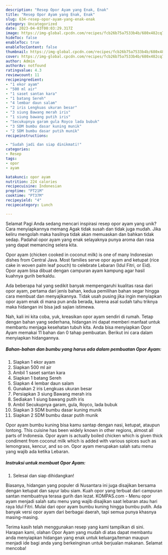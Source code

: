 ```yaml
---
description: "Resep Opor Ayam yang Enak, Enak"
title: "Resep Opor Ayam yang Enak, Enak"
slug: 634-resep-opor-ayam-yang-enak-enak
category: Uncategorized
date: 2023-04-03T00:03:29.317Z
image: https://img-global.cpcdn.com/recipes/fcb26b75a7533b4b/680x482cq70/opor-ayam-foto-resep-utama.jpg
hideToc: false
enableToc: true
enableTocContent: false
thumbnail: https://img-global.cpcdn.com/recipes/fcb26b75a7533b4b/680x482cq70/opor-ayam-foto-resep-utama.jpg
cover: https://img-global.cpcdn.com/recipes/fcb26b75a7533b4b/680x482cq70/opor-ayam-foto-resep-utama.jpg
author: Admin
authorAv: notfound
ratingvalue: 4.3
reviewcount: 11
recipeingredient:
- "1 ekor ayam"
- "500 ml air"
- "1 saset santan kara"
- "1 batang Sereh"
- "4 lembar daun salam"
- "2 iris Lengkuas ukuran besar"
- "3 siung Bawang merah iris"
- "1 siung bawang putih iris"
- "Secukupnya garam gula Royco lada bubuk"
- "3 SDM bumbu dasar kuning munik"
- "2 SDM bumbu dasar putih munik"
recipeinstructions:

- "Sudah jadi dan siap dinikmati!"
categories:
- Resep
tags:
- opor
- ayam

katakunci: opor ayam 
nutrition: 224 calories
recipecuisine: Indonesian
preptime: "PT21M"
cooktime: "PT37M"
recipeyield: "4"
recipecategory: Lunch

---
```



Selamat Pagi Anda sedang mencari inspirasi resep opor ayam yang unik? Cara menyiapkannya memang Agak tidak susah dan tidak juga mudah. Jika keliru mengolah maka hasilnya tidak akan memuaskan dan bahkan tidak sedap. Padahal opor ayam yang enak selayaknya punya aroma dan rasa yang dapat memancing selera kita.


Opor ayam (chicken cooked in coconut milk) is one of many Indonesian dishes from Central Java. Most families serve opor ayam and ketupat (rice cake in woven palm leaf pouch) to celebrate Lebaran (Idul Fitri, or Eid). Opor ayam bisa dibuat dengan campuran ayam kampung agar hasil kuahnya gurih berkaldu.

Ada beberapa hal yang sedikit banyak mempengaruhi kualitas rasa dari opor ayam, pertama dari jenis bahan, kedua pemilihan bahan segar hingga cara membuat dan menyajikannya. Tidak usah pusing jika ingin menyiapkan opor ayam enak di mana pun anda berada, karena asal sudah tahu triknya maka hidangan ini bisa jadi sajian istimewa.


Nah, kali ini kita coba, yuk, kreasikan opor ayam sendiri di rumah. Tetap dengan bahan yang sederhana, hidangan ini dapat memberi manfaat untuk membantu menjaga kesehatan tubuh kita. Anda bisa menyiapkan Opor Ayam memakai 11 bahan dan 0 tahap pembuatan. Berikut ini cara dalam menyiapkan hidangannya.

<!--inarticleads1-->

##### Bahan-bahan dan bumbu yang harus ada dalam pembuatan Opor Ayam:

1. Siapkan 1 ekor ayam
1. Siapkan 500 ml air
1. Ambil 1 saset santan kara
1. Siapkan 1 batang Sereh
1. Siapkan 4 lembar daun salam
1. Gunakan 2 iris Lengkuas ukuran besar
1. Persiapkan 3 siung Bawang merah iris
1. Sediakan 1 siung bawang putih iris
1. Ambil Secukupnya garam, gula, Royco, lada bubuk
1. Siapkan 3 SDM bumbu dasar kuning munik
1. Siapkan 2 SDM bumbu dasar putih munik


Opor ayam bumbu kuning bisa kamu santap dengan nasi, ketupat, ataupun lontong. This cuisine has been widely known in other regions, almost all parts of Indonesia. Opor ayam is actually boiled chicken which is given thick condiment from coconut milk which is added with various spices such as lemongrass, kencur, and so on. Opor ayam merupakan salah satu menu yang wajib ada ketika Lebaran. 

<!--inarticleads2-->

##### Instruksi untuk membuat Opor Ayam:


1. Selesai dan siap dihidangkan!

Biasanya, hidangan yang populer di Nusantara ini juga disajikan bersama dengan ketupat dan sayur labu siam. Kuah opor yang terbuat dari campuran santan membuatnya terasa gurih dan lezat. KOMPAS.com - Menu opor ayam menjadi salah satu menu yang wajib disajikan saat lebaran atau hari raya Idul Fitri. Mulai dari opor ayam bumbu kuning hingga bumbu putih. Ada banyak versi opor ayam dari berbagai daerah, tapi semua punya khasnya masing-masing. 

Terima kasih telah menggunakan resep yang kami tampilkan di sini. Harapan kami, olahan Opor Ayam yang mudah di atas dapat membantu anda menyiapkan hidangan yang enak untuk keluarga/teman maupun menjadi ide bagi anda yang berkeinginan untuk berjualan makanan. Selamat mencoba!

